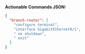 **Actionable Commands JSON:**

```json
{
  "branch-router": [
    "configure terminal",
    "interface GigabitEthernet0/1",
    " no shutdown",
    " exit"
  ]
}
```